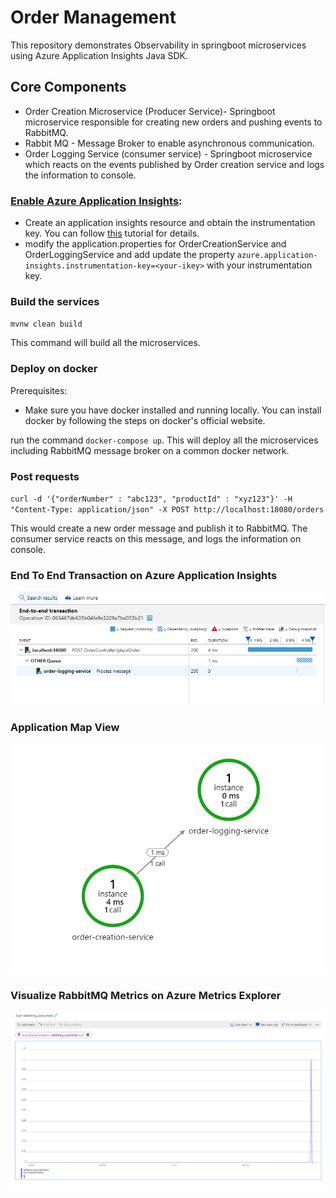 # Order Management 
This repository demonstrates Observability in springboot microservices using Azure Application Insights Java SDK.

## Core Components
- Order Creation Microservice (Producer Service)- Springboot microservice responsible for creating new orders and 
pushing events to RabbitMQ.
- Rabbit MQ - Message Broker to enable asynchronous communication.
- Order Logging Service (consumer service) - Springboot microservice which reacts on the events published by Order creation
service and logs the information to console. 

### [Enable Azure Application Insights](https://docs.microsoft.com/en-us/azure/azure-monitor/app/app-insights-overview):
- Create an application insights resource and obtain the instrumentation key. You can follow [this](https://docs.microsoft.com/en-us/azure/azure-monitor/app/app-insights-overview)
tutorial for details.
- modify the application.properties for OrderCreationService and OrderLoggingService and add update the property
`azure.application-insights.instrumentation-key=<your-ikey>` with your instrumentation key.

### Build the services

`mvnw clean build`

This command will build all the microservices.

### Deploy on docker

Prerequisites: 

- Make sure you have docker installed and running locally. You can install docker by following the steps on docker's official
website.

run the command `docker-compose up`. This will deploy all the microservices including RabbitMQ message broker on a common
docker network.

### Post requests 

`curl -d '{"orderNumber" : "abc123", "productId" : "xyz123"}' -H "Content-Type: application/json" -X POST http://localhost:18080/orders`

This would create a new order message and publish it to RabbitMQ. The consumer service reacts on this message, and
logs the information on console. 


### End To End Transaction on Azure Application Insights
![Distributed Trace](docs/e2etrace.PNG)

### Application Map View
![Application Map](docs/appmap.PNG)

### Visualize RabbitMQ Metrics on Azure Metrics Explorer
![Metrics](docs/metrics.PNG)
